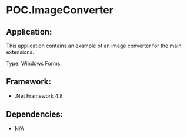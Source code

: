 # POC.ImageConverter

## Application:

This application contains an example of an image converter for the main extensions.

Type: Windows Forms.

## Framework:

- .Net Framework 4.8

## Dependencies:

- N/A